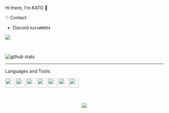 Hi there, I'm KATO 👋


✨ Contact <br>
- Discord  `Kato#0004`

![](https://komarev.com/ghpvc/?username=VamL4)

<br>


![github stats](https://github-readme-stats.vercel.app/api?username=VamL4&count_private=true&show_icons=true&theme=dracula&hide=stars)

---


Languages and Tools:<br>


<p float="left">
  <img src="https://i.postimg.cc/3rptZYPw/Java-Script-logo.png"                        width="30" height="30" />
  <img src="https://www.vectorlogo.zone/logos/typescriptlang/typescriptlang-icon.svg"  width="30" height="30" />
  <img src="https://cdn.worldvectorlogo.com/logos/python-5.svg"                        width="30" height="30" />
  <img src="https://cdn.worldvectorlogo.com/logos/nodejs-icon.svg"                     width="30" height="30" />
  <img src="https://cdn.worldvectorlogo.com/logos/react-2.svg"                         width="30" height="30" />
  <img src="https://cdn.worldvectorlogo.com/logos/c.svg"                               width="30" height="30" />
  <img src="https://cdn.worldvectorlogo.com/logos/git-icon.svg"                        width="30" height="30" />
</p>

<br>

<p align="center">
  <img src="https://i.pinimg.com/originals/89/3e/90/893e90cd4bc934c0c248b586a246aaa6.gif"></img>
</p>
